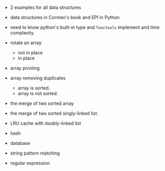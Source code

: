 * 2 examples for all data structures

* data structures in Cormen's book and EPI in Python

* need to know python's built-in type and `functools` implement and time complexity.

* rotate an array
  - not in place
  - in place

* array pivoting

* array removing duplicates
  - array is sorted.
  - array is not sorted.

* the merge of two sorted array

* the merge of two sorted singly-linked list.
* LRU cache with doubly-linked list

* hash

* database

* string pattern matching
* regular expression
